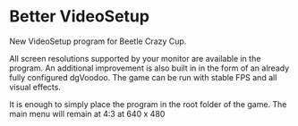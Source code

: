 # Better VideoSetup
New VideoSetup program for Beetle Crazy Cup.

All screen resolutions supported by your monitor are available in the program. An additional improvement is also built in in the form of an already fully configured dgVoodoo. The game can be run with stable FPS and all visual effects.

It is enough to simply place the program in the root folder of the game.
The main menu will remain at 4:3 at 640 x 480
